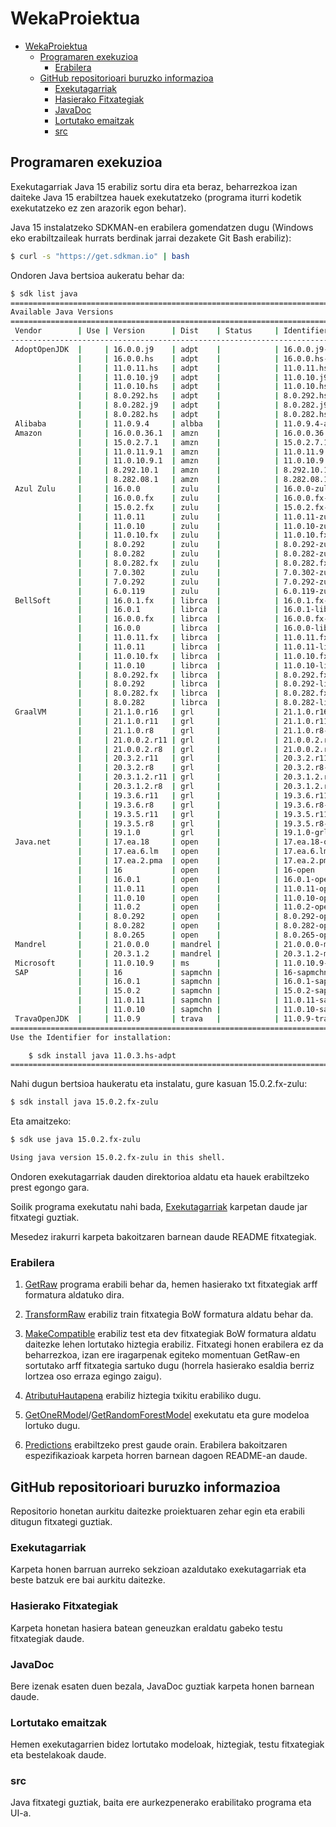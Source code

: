 # WekaProiektua

- [WekaProiektua](#wekaproiektua)
  * [Programaren exekuzioa](#programaren-exekuzioa)
    + [Erabilera](#erabilera)
  * [GitHub repositorioari buruzko informazioa](#github-repositorioari-buruzko-informazioa)
    + [Exekutagarriak](#exekutagarriak)
    + [Hasierako Fitxategiak](#hasierako-fitxategiak)
    + [JavaDoc](#javadoc)
    + [Lortutako emaitzak](#lortutako-emaitzak)
    + [src](#src)

## Programaren exekuzioa

Exekutagarriak Java 15 erabiliz sortu dira eta beraz, beharrezkoa izan daiteke Java 15 erabiltzea hauek exekutatzeko (programa iturri kodetik exekutatzeko ez zen arazorik egon behar).

Java 15 instalatzeko SDKMAN-en erabilera gomendatzen dugu (Windows eko erabiltzaileak hurrats berdinak jarrai dezakete Git Bash erabiliz):

```bash
$ curl -s "https://get.sdkman.io" | bash
```

Ondoren Java bertsioa aukeratu behar da:

```bash
$ sdk list java
================================================================================
Available Java Versions
================================================================================
 Vendor        | Use | Version      | Dist    | Status     | Identifier
--------------------------------------------------------------------------------
 AdoptOpenJDK  |     | 16.0.0.j9    | adpt    |            | 16.0.0.j9-adpt     
               |     | 16.0.0.hs    | adpt    |            | 16.0.0.hs-adpt     
               |     | 11.0.11.hs   | adpt    |            | 11.0.11.hs-adpt    
               |     | 11.0.10.j9   | adpt    |            | 11.0.10.j9-adpt    
               |     | 11.0.10.hs   | adpt    |            | 11.0.10.hs-adpt    
               |     | 8.0.292.hs   | adpt    |            | 8.0.292.hs-adpt    
               |     | 8.0.282.j9   | adpt    |            | 8.0.282.j9-adpt    
               |     | 8.0.282.hs   | adpt    |            | 8.0.282.hs-adpt    
 Alibaba       |     | 11.0.9.4     | albba   |            | 11.0.9.4-albba     
 Amazon        |     | 16.0.0.36.1  | amzn    |            | 16.0.0.36.1-amzn   
               |     | 15.0.2.7.1   | amzn    |            | 15.0.2.7.1-amzn    
               |     | 11.0.11.9.1  | amzn    |            | 11.0.11.9.1-amzn   
               |     | 11.0.10.9.1  | amzn    |            | 11.0.10.9.1-amzn   
               |     | 8.292.10.1   | amzn    |            | 8.292.10.1-amzn    
               |     | 8.282.08.1   | amzn    |            | 8.282.08.1-amzn    
 Azul Zulu     |     | 16.0.0       | zulu    |            | 16.0.0-zulu        
               |     | 16.0.0.fx    | zulu    |            | 16.0.0.fx-zulu     
               |     | 15.0.2.fx    | zulu    |            | 15.0.2.fx-zulu     
               |     | 11.0.11      | zulu    |            | 11.0.11-zulu       
               |     | 11.0.10      | zulu    |            | 11.0.10-zulu       
               |     | 11.0.10.fx   | zulu    |            | 11.0.10.fx-zulu    
               |     | 8.0.292      | zulu    |            | 8.0.292-zulu       
               |     | 8.0.282      | zulu    |            | 8.0.282-zulu       
               |     | 8.0.282.fx   | zulu    |            | 8.0.282.fx-zulu    
               |     | 7.0.302      | zulu    |            | 7.0.302-zulu       
               |     | 7.0.292      | zulu    |            | 7.0.292-zulu       
               |     | 6.0.119      | zulu    |            | 6.0.119-zulu       
 BellSoft      |     | 16.0.1.fx    | librca  |            | 16.0.1.fx-librca   
               |     | 16.0.1       | librca  |            | 16.0.1-librca      
               |     | 16.0.0.fx    | librca  |            | 16.0.0.fx-librca   
               |     | 16.0.0       | librca  |            | 16.0.0-librca      
               |     | 11.0.11.fx   | librca  |            | 11.0.11.fx-librca  
               |     | 11.0.11      | librca  |            | 11.0.11-librca     
               |     | 11.0.10.fx   | librca  |            | 11.0.10.fx-librca  
               |     | 11.0.10      | librca  |            | 11.0.10-librca     
               |     | 8.0.292.fx   | librca  |            | 8.0.292.fx-librca  
               |     | 8.0.292      | librca  |            | 8.0.292-librca     
               |     | 8.0.282.fx   | librca  |            | 8.0.282.fx-librca  
               |     | 8.0.282      | librca  |            | 8.0.282-librca     
 GraalVM       |     | 21.1.0.r16   | grl     |            | 21.1.0.r16-grl     
               |     | 21.1.0.r11   | grl     |            | 21.1.0.r11-grl     
               |     | 21.1.0.r8    | grl     |            | 21.1.0.r8-grl      
               |     | 21.0.0.2.r11 | grl     |            | 21.0.0.2.r11-grl   
               |     | 21.0.0.2.r8  | grl     |            | 21.0.0.2.r8-grl    
               |     | 20.3.2.r11   | grl     |            | 20.3.2.r11-grl     
               |     | 20.3.2.r8    | grl     |            | 20.3.2.r8-grl      
               |     | 20.3.1.2.r11 | grl     |            | 20.3.1.2.r11-grl   
               |     | 20.3.1.2.r8  | grl     |            | 20.3.1.2.r8-grl    
               |     | 19.3.6.r11   | grl     |            | 19.3.6.r11-grl     
               |     | 19.3.6.r8    | grl     |            | 19.3.6.r8-grl      
               |     | 19.3.5.r11   | grl     |            | 19.3.5.r11-grl     
               |     | 19.3.5.r8    | grl     |            | 19.3.5.r8-grl      
               |     | 19.1.0       | grl     |            | 19.1.0-grl         
 Java.net      |     | 17.ea.18     | open    |            | 17.ea.18-open      
               |     | 17.ea.6.lm   | open    |            | 17.ea.6.lm-open    
               |     | 17.ea.2.pma  | open    |            | 17.ea.2.pma-open   
               |     | 16           | open    |            | 16-open            
               |     | 16.0.1       | open    |            | 16.0.1-open        
               |     | 11.0.11      | open    |            | 11.0.11-open       
               |     | 11.0.10      | open    |            | 11.0.10-open       
               |     | 11.0.2       | open    |            | 11.0.2-open        
               |     | 8.0.292      | open    |            | 8.0.292-open       
               |     | 8.0.282      | open    |            | 8.0.282-open       
               |     | 8.0.265      | open    |            | 8.0.265-open       
 Mandrel       |     | 21.0.0.0     | mandrel |            | 21.0.0.0-mandrel   
               |     | 20.3.1.2     | mandrel |            | 20.3.1.2-mandrel   
 Microsoft     |     | 11.0.10.9    | ms      |            | 11.0.10.9-ms       
 SAP           |     | 16           | sapmchn |            | 16-sapmchn         
               |     | 16.0.1       | sapmchn |            | 16.0.1-sapmchn     
               |     | 15.0.2       | sapmchn |            | 15.0.2-sapmchn     
               |     | 11.0.11      | sapmchn |            | 11.0.11-sapmchn    
               |     | 11.0.10      | sapmchn |            | 11.0.10-sapmchn    
 TravaOpenJDK  |     | 11.0.9       | trava   |            | 11.0.9-trava       
================================================================================
Use the Identifier for installation:

    $ sdk install java 11.0.3.hs-adpt
================================================================================

```

Nahi dugun bertsioa haukeratu eta instalatu, gure kasuan 15.0.2.fx-zulu:

```bash
$ sdk install java 15.0.2.fx-zulu
```

Eta amaitzeko:
```bash
$ sdk use java 15.0.2.fx-zulu

Using java version 15.0.2.fx-zulu in this shell.
```
Ondoren exekutagarriak dauden direktorioa aldatu eta hauek erabiltzeko prest egongo gara.

Soilik programa exekutatu nahi bada, [Exekutagarriak](https://github.com/JonAnderAsua/WekaProiektua/tree/master/Exekutagarriak) karpetan daude jar fitxategi guztiak. 

Mesedez irakurri karpeta bakoitzaren barnean daude README fitxategiak.

### Erabilera

1. [GetRaw](https://github.com/JonAnderAsua/WekaProiektua/tree/master/Exekutagarriak/EntregaBat/GetRaw) programa erabili behar da, hemen hasierako txt fitxategiak arff formatura aldatuko dira.

2. [TransformRaw](https://github.com/JonAnderAsua/WekaProiektua/tree/master/Exekutagarriak/EntregaBat/TransformRaw) erabiliz train fitxategia BoW formatura aldatu behar da.

3. [MakeCompatible](https://github.com/JonAnderAsua/WekaProiektua/tree/master/Exekutagarriak/EntregaBat/MakeCompatible) erabiliz test eta dev fitxategiak BoW formatura aldatu daitezke lehen lortutako hiztegia erabiliz.
Fitxategi honen erabilera ez da beharrezkoa, izan ere iragarpenak egiteko momentuan GetRaw-en sortutako arff fitxategia sartuko dugu (horrela hasierako esaldia berriz lortzea oso erraza egingo zaigu).

4. [AtributuHautapena](https://github.com/JonAnderAsua/WekaProiektua/tree/master/Exekutagarriak/EntregaBi/AtributuHautapena) erabiliz hiztegia txikitu erabiliko dugu.

5. [GetOneRModel](https://github.com/JonAnderAsua/WekaProiektua/tree/master/Exekutagarriak/EntregaBi/GetOneRModel)/[GetRandomForestModel](https://github.com/JonAnderAsua/WekaProiektua/tree/master/Exekutagarriak/EntregaBi/GetRandomForestModel) exekutatu eta gure modeloa lortuko dugu.

6. [Predictions](https://github.com/JonAnderAsua/WekaProiektua/tree/master/Exekutagarriak/EntregaHiru/Predictions) erabiltzeko prest gaude orain. Erabilera bakoitzaren espezifikazioak karpeta horren barnean dagoen README-an daude.

## GitHub repositorioari buruzko informazioa

Repositorio honetan aurkitu daitezke proiektuaren zehar egin eta erabili ditugun fitxategi guztiak.

### Exekutagarriak

Karpeta honen barruan aurreko sekzioan azaldutako exekutagarriak eta beste batzuk ere bai aurkitu daitezke.

### Hasierako Fitxategiak

Karpeta honetan hasiera batean geneuzkan eraldatu gabeko testu fitxategiak daude.

### JavaDoc

Bere izenak esaten duen bezala, JavaDoc guztiak karpeta honen barnean daude.

### Lortutako emaitzak

Hemen exekutagarrien bidez lortutako modeloak, hiztegiak, testu fitxategiak eta bestelakoak daude.

### src 

Java fitxategi guztiak, baita ere aurkezpenerako erabilitako programa eta UI-a.
